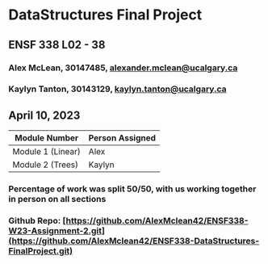 # DataStructures Final Project
## ENSF 338 L02 - 38
### Alex McLean, 30147485, <a href="mailto:alexander.mclean@ucalgary.ca">alexander.mclean@ucalgary.ca</a>
### Kaylyn Tanton, 30143129, <a href="mailto:kaylyn.tanton@ucalgary.ca">kaylyn.tanton@ucalgary.ca</a>
## April 10, 2023

<table>
<thead>
    <tr>
	<th>Module Number</th>
	<th>Person Assigned</th>
    </tr>
</thead>
<tbody>
    <tr>
	<td>Module 1 (Linear)</td>
	<td>Alex</td>
    </tr>
    <tr>
	<td>Module 2 (Trees)</td>
	<td>Kaylyn</td>
    </tr>
</tbody>
</table>

### Percentage of work was split 50/50, with us working together in person on all sections
### Github Repo: <a href="[https://github.com/AlexMclean42/ENSF338-W23-Assignment-2.git](https://github.com/AlexMclean42/ENSF338-DataStructures-FinalProject.git)">[https://github.com/AlexMclean42/ENSF338-W23-Assignment-2.git](https://github.com/AlexMclean42/ENSF338-DataStructures-FinalProject.git)</a>
